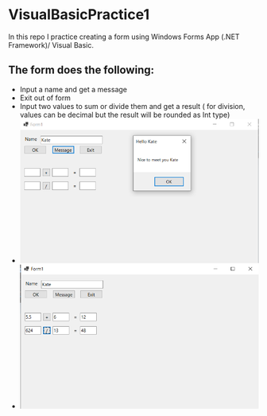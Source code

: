 # VisualBasicPractice1
In this repo I practice creating a form using Windows Forms App (.NET Framework)/ Visual Basic.
## The form does the following:
* Input a name and get a message
* Exit out of form
* Input two values to sum or divide them and get a result ( for division, values can be decimal but the result will be rounded as Int type)
* ![](FormPic1.png)
* ![](FormPic2.png)
